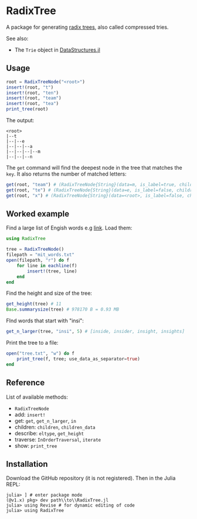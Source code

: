 # RadixTree

A package for generating [radix trees](https://en.wikipedia.org/wiki/Radix_tree), also called compressed tries.

See also:
- The `Trie` object in [DataStructures.jl](https://juliacollections.github.io/DataStructures.jl/stable/trie/)

## Usage

```julia
root = RadixTreeNode("<root>")
insert!(root, "t")
insert!(root, "ten")
insert!(root, "team")
insert!(root, "tea")
print_tree(root)
```

The output:
```
<root>
|--t
|--|--e
|--|--|--a
|--|--|--|--m
|--|--|--n
```

The `get` command will find the deepest node in the tree that matches the `key`.
It also returns the number of matched letters:
```julia
get(root, "team") # (RadixTreeNode{String}(data=m, is_label=true, children=String[]), 4)
get(root, "te") # (RadixTreeNode{String}(data=e, is_label=false, children=["a", "n"]), 2)
get(root, "x") # (RadixTreeNode{String}(data=<root>, is_label=false, children=["t"]), 0)
```

## Worked example

Find a large list of Engish words e.g [link](https://www.mit.edu/~ecprice/wordlist.10000). Load them:
```julia
using RadixTree

tree = RadixTreeNode()
filepath = "mit_words.txt"
open(filepath, "r") do f
    for line in eachline(f)
        insert!(tree, line)
    end
end
```

Find the height and size of the tree:
```julia
get_height(tree) # 11
Base.summarysize(tree) # 978170 B = 0.93 MB
```

FInd words that start with "insi":
```julia
get_n_larger(tree, "insi", 5) # [inside, insider, insight, insights]
```

Print the tree to a file:
```julia
open("tree.txt", "w") do f
    print_tree(f, tree; use_data_as_separator=true)
end
```

## Reference

List of available methods:
- `RadixTreeNode`
- add: `insert!`
- get: `get`, `get_n_larger`, `in`
- children: `children`, `children_data`
- describe: `eltype`, `get_height`
- traverse: `InOrderTraversal`, `iterate`
- show: `print_tree`

## Installation

Download the GitHub repository (it is not registered). Then in the Julia REPL:
```
julia> ] # enter package mode
(@v1.x) pkg> dev path\\to\\RadixTree.jl
julia> using Revise # for dynamic editing of code
julia> using RadixTree
```
